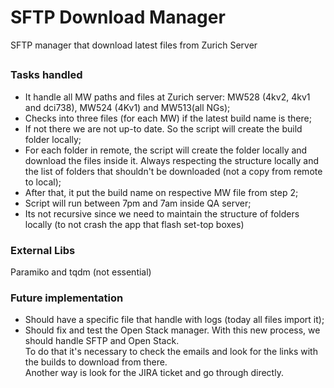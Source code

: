 # SFTP Download Manager
SFTP manager that download latest files from Zurich Server
##
### Tasks handled 
- It handle all MW paths and files at Zurich server: MW528 (4kv2, 4kv1 and dci738), MW524 (4Kv1) and MW513(all NGs);
- Checks into three files (for each MW) if the latest build name is there;
- If not there we are not up-to date. So the script will create the build folder locally;
- For each folder in remote, the script will create the folder locally and download the files inside it. Always respecting the 
structure locally and the list of folders that shouldn't be downloaded (not a copy from remote to local);
- After that, it put the build name on respective MW file from step 2;  
- Script will run between 7pm and 7am inside QA server;
- Its not recursive since we need to maintain the structure of folders locally (to not crash the app that flash set-top boxes)    


### External Libs 
Paramiko and tqdm (not essential)


### Future implementation
- Should have a specific file that handle with logs (today all files import it);
- Should fix and test the Open Stack manager. With this new process, we should handle SFTP and Open Stack.\
To do that it's necessary to check the emails and look for the links with the builds to download from there.\
Another way is look for the JIRA ticket and go through directly. 

